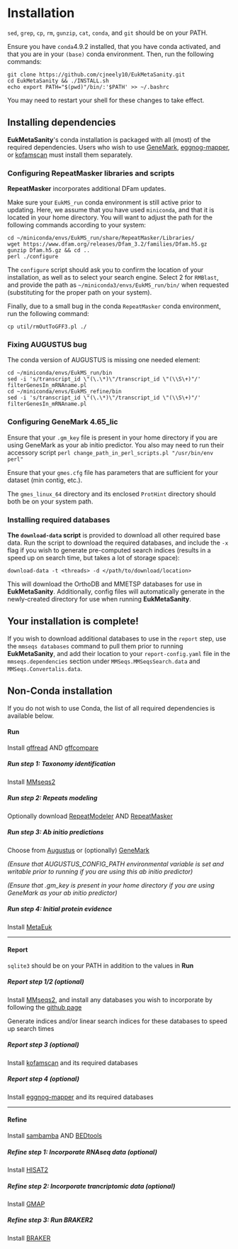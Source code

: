 # Installation

`sed`, `grep`, `cp`, `rm`, `gunzip`, `cat`, `conda`, and `git` should be on your PATH.

Ensure you have `conda`4.9.2 installed, that you have conda activated, and that you are in your `(base)` conda 
environment. Then, run the following commands:

```
git clone https://github.com/cjneely10/EukMetaSanity.git
cd EukMetaSanity && ./INSTALL.sh
echo export PATH="$(pwd)"/bin/:'$PATH' >> ~/.bashrc
```

You may need to restart your shell for these changes to take effect.

## Installing dependencies

**EukMetaSanity**'s conda installation is packaged with all (most) of the required dependencies.
Users who wish to use [GeneMark](http://topaz.gatech.edu/GeneMark/license_download.cgi), 
[eggnog-mapper](https://github.com/eggnogdb/eggnog-mapper), or [kofamscan](https://www.genome.jp/tools/kofamkoala/) 
must install them separately.

### Configuring RepeatMasker libraries and scripts
**RepeatMasker** incorporates additional DFam updates. 

Make sure your `EukMS_run` conda environment is still active prior to updating. Here, we assume that you have used 
`miniconda`, and that it is located in your home directory. You will want to adjust the path for the following commands 
according to your system:

```
cd ~/miniconda/envs/EukMS_run/share/RepeatMasker/Libraries/
wget https://www.dfam.org/releases/Dfam_3.2/families/Dfam.h5.gz
gunzip Dfam.h5.gz && cd ..
perl ./configure
```

The `configure` script should ask you to confirm the location of your installation, as well as to select your search 
engine. Select 2 for `RMBlast`, and provide the path as `~/miniconda3/envs/EukMS_run/bin/` when requested 
(substituting for the proper path on your system).

Finally, due to a small bug in the conda `RepeatMasker` conda environment, run the following command:

```
cp util/rmOutToGFF3.pl ./
```

### Fixing AUGUSTUS bug
The conda version of AUGUSTUS is missing one needed element:

```
cd ~/miniconda/envs/EukMS_run/bin
sed -i 's/transcript_id \"(\.\*)\"/transcript_id \"(\\S\+)"/' filterGenesIn_mRNAname.pl
cd ~/miniconda/envs/EukMS_refine/bin
sed -i 's/transcript_id \"(\.\*)\"/transcript_id \"(\\S\+)"/' filterGenesIn_mRNAname.pl
```

### Configuring GeneMark 4.65_lic

Ensure that your `.gm_key` file is present in your home directory if you are using GeneMark as your ab initio predictor. 
You also may need to run their accessory script `perl change_path_in_perl_scripts.pl "/usr/bin/env perl"`

Ensure that your `gmes.cfg` file has parameters that are sufficient for your dataset (min contig, etc.).

The `gmes_linux_64` directory and its enclosed `ProtHint` directory should both be on your system path.

### Installing required databases

**The `download-data` script** is provided to download all other required base data. Run the script to download the 
required databases, and include the `-x` flag if you wish to generate pre-computed search indices (results in a speed 
up on search time, but takes a lot of storage space):

```
download-data -t <threads> -d </path/to/download/location>
```

This will download the OrthoDB and MMETSP databases for use in **EukMetaSanity**. Additionally, config files will 
automatically generate in the newly-created directory for use when running **EukMetaSanity**.


## **Your installation is complete!**
 
If you wish to download additional databases to use in the `report` step, use the 
`mmseqs databases` command to pull them prior to running **EukMetaSanity**, and add their location to your 
`report-config.yaml` file in the `mmseqs.dependencies` section under `MMSeqs.MMSeqsSearch.data` and 
`MMSeqs.Convertalis.data`.

## Non-Conda installation

If you do not wish to use Conda, the list of all required dependencies is available below.

#### Run

Install [gffread](https://github.com/gpertea/gffread) AND [gffcompare](https://github.com/gpertea/gffcompare)

##### Run step 1: Taxonomy identification
Install [MMseqs2](https://github.com/soedinglab/MMseqs2)

##### Run step 2: Repeats modeling
Optionally download [RepeatModeler](http://www.repeatmasker.org/RepeatModeler/) AND 
[RepeatMasker](http://www.repeatmasker.org/RMDownload.html)

##### Run step 3: *Ab initio* predictions
Choose from [Augustus](https://github.com/Gaius-Augustus/Augustus) or (optionally)
[GeneMark](http://topaz.gatech.edu/GeneMark/license_download.cgi)

*(Ensure that AUGUSTUS_CONFIG_PATH environmental variable is set and writable prior to running if you are using this ab 
initio predictor)*

*(Ensure that .gm_key is present in your home directory if you are using GeneMark as your ab initio predictor)*

##### Run step 4: Initial protein evidence
Install [MetaEuk](https://github.com/soedinglab/metaeuk)

---
#### Report

`sqlite3` should be on your PATH in addition to the values in **Run**

##### Report step 1/2 (optional)
Install [MMseqs2](https://github.com/soedinglab/MMseqs2), and install any databases you wish to incorporate by following
the [github page](https://github.com/soedinglab/mmseqs2/wiki#downloading-databases)

Generate indices and/or linear search indices for these databases to speed up search times

##### Report step 3 (optional)
Install [kofamscan](https://www.genome.jp/tools/kofamkoala/) and its required databases

##### Report step 4 (optional)
Install [eggnog-mapper](https://github.com/eggnogdb/eggnog-mapper) and its required databases

---
#### Refine

Install [sambamba](https://lomereiter.github.io/sambamba/docs/sambamba-sort.html) AND
[BEDtools](https://github.com/arq5x/bedtools2/releases/tag/v2.29.2)

##### Refine step 1: Incorporate RNAseq data (optional)
Install [HISAT2](https://ccb.jhu.edu/software/hisat2/manual.shtml#building-from-source)

##### Refine step 2: Incorporate trancriptomic data (optional)
Install [GMAP](http://research-pub.gene.com/gmap/)

##### Refine step 3: Run BRAKER2
Install [BRAKER](https://github.com/Gaius-Augustus/BRAKER#installation)



